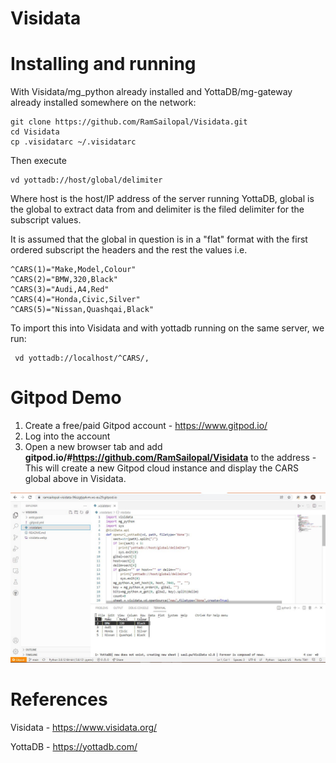# Visidata

# Installing and running

With Visidata/mg_python already installed and YottaDB/mg-gateway already installed somewhere on the network:

    git clone https://github.com/RamSailopal/Visidata.git
    cd Visidata
    cp .visidatarc ~/.visidatarc
    
Then execute

    vd yottadb://host/global/delimiter
    
Where host is the host/IP address of the server running YottaDB, global is the global to extract data from and delimiter is the filed delimiter for the subscript values.

It is assumed that the global in question is in a "flat" format with the first ordered subscript the headers and the rest the values i.e.

    ^CARS(1)="Make,Model,Colour"
    ^CARS(2)="BMW,320,Black"  
    ^CARS(3)="Audi,A4,Red"
    ^CARS(4)="Honda,Civic,Silver"
    ^CARS(5)="Nissan,Quashqai,Black"

To import this into Visidata and with yottadb running on the same server, we run:

     vd yottadb://localhost/^CARS/,
     
 # Gitpod Demo
 
1) Create a free/paid Gitpod account - https://www.gitpod.io/
2) Log into the account
3) Open a new browser tab and add **gitpod.io/#https://github.com/RamSailopal/Visidata** to the address - This will create a new Gitpod cloud instance and display the CARS global above in Visidata.


![Alt text](visidata.JPG?raw=true "Gitpod View")

# References

Visidata - https://www.visidata.org/

YottaDB - https://yottadb.com/
